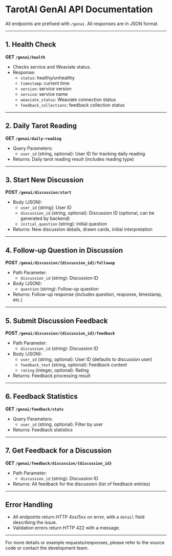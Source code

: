 # TarotAI GenAI API Documentation

All endpoints are prefixed with `/genai`. All responses are in JSON format.

---

## 1. Health Check

**GET `/genai/health`**
- Checks service and Weaviate status.
- Response:
  - `status`: healthy/unhealthy
  - `timestamp`: current time
  - `version`: service version
  - `service`: service name
  - `weaviate_status`: Weaviate connection status
  - `feedback_collections`: feedback collection status

---

## 2. Daily Tarot Reading

**GET `/genai/daily-reading`**
- Query Parameters:
  - `user_id` (string, optional): User ID for tracking daily reading
- Returns: Daily tarot reading result (includes reading type)

---

## 3. Start New Discussion

**POST `/genai/discussion/start`**
- Body (JSON):
  - `user_id` (string): User ID
  - `discussion_id` (string, optional): Discussion ID (optional, can be generated by backend)
  - `initial_question` (string): Initial question
- Returns: New discussion details, drawn cards, initial interpretation

---

## 4. Follow-up Question in Discussion

**POST `/genai/discussion/{discussion_id}/followup`**
- Path Parameter:
  - `discussion_id` (string): Discussion ID
- Body (JSON):
  - `question` (string): Follow-up question
- Returns: Follow-up response (includes question, response, timestamp, etc.)

---

## 5. Submit Discussion Feedback

**POST `/genai/discussion/{discussion_id}/feedback`**
- Path Parameter:
  - `discussion_id` (string): Discussion ID
- Body (JSON):
  - `user_id` (string, optional): User ID (defaults to discussion user)
  - `feedback_text` (string, optional): Feedback content
  - `rating` (integer, optional): Rating
- Returns: Feedback processing result

---

## 6. Feedback Statistics

**GET `/genai/feedback/stats`**
- Query Parameters:
  - `user_id` (string, optional): Filter by user
- Returns: Feedback statistics

---

## 7. Get Feedback for a Discussion

**GET `/genai/feedback/discussion/{discussion_id}`**
- Path Parameter:
  - `discussion_id` (string): Discussion ID
- Returns: All feedback for the discussion (list of feedback entries)

---

## Error Handling

- All endpoints return HTTP 4xx/5xx on error, with a `detail` field describing the issue.
- Validation errors return HTTP 422 with a message.

---

For more details or example requests/responses, please refer to the source code or contact the development team.
